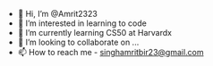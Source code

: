 - 👋 Hi, I’m @Amrit2323
- 👀 I’m interested in learning to code
- 🌱 I’m currently learning CS50 at Harvardx
- 💞️ I’m looking to collaborate on ...
- 📫 How to reach me - singhamritbir23@gmail.com

<!---
Amrit2323/Amrit2323 is a ✨ special ✨ repository because its `README.md` (this file) appears on your GitHub profile.
You can click the Preview link to take a look at your changes.
--->
